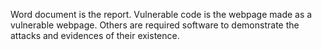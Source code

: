 Word document is the report.  Vulnerable code is the webpage made as a vulnerable webpage. Others are required software to demonstrate the attacks and evidences of their existence.

